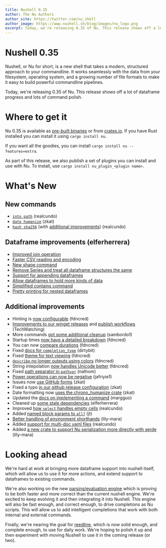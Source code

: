 ```yaml
---
title: Nushell 0.35
author: The Nu Authors
author_site: https://twitter.com/nu_shell
author_image: https://www.nushell.sh/blog/images/nu_logo.png
excerpt: Today, we're releasing 0.35 of Nu. This release shows off a lot of dataframe progress and lots of command polish.
---
```


# Nushell 0.35

Nushell, or Nu for short, is a new shell that takes a modern, structured approach to your commandline. It works seamlessly with the data from your filesystem, operating system, and a growing number of file formats to make it easy to build powerful commandline pipelines.

Today, we're releasing 0.35 of Nu. This release shows off a lot of dataframe progress and lots of command polish.

<!-- more -->

# Where to get it

Nu 0.35 is available as [pre-built binaries](https://github.com/nushell/nushell/releases/tag/0.35.0) or from [crates.io](https://crates.io/crates/nu). If you have Rust installed you can install it using `cargo install nu`.

If you want all the goodies, you can install `cargo install nu --features=extra`.

As part of this release, we also publish a set of plugins you can install and use with Nu. To install, use `cargo install nu_plugin_<plugin name>`.

# What's New

## New commands

- [`into path`](https://github.com/nushell/nushell/pull/3811) (realcundo)
- [`date humanize`](https://github.com/nushell/nushell/pull/3833) (zkat)
- [`hash sha256`](https://github.com/nushell/nushell/pull/3836) (with [additional improvements](https://github.com/nushell/nushell/pull/3841)) (realcundo)

## Dataframe improvements (elferherrera)

- [Improved join operation](https://github.com/nushell/nushell/pull/3776)
- [Faster CSV reading and encoding](https://github.com/nushell/nushell/pull/3781)
- [New shape command](https://github.com/nushell/nushell/pull/3805)
- [Remove Series and treat all dataframe structures the same](https://github.com/nushell/nushell/pull/3812)
- [Support for appending dataframes](https://github.com/nushell/nushell/pull/3839)
- [Allow dataframes to hold more kinds of data](https://github.com/nushell/nushell/pull/3864)
- [Simplified contains command](https://github.com/nushell/nushell/pull/3874)
- [Pretty printing for nested dataframes](https://github.com/nushell/nushell/pull/3875)

## Additional improvements

- Hinting is [now configurable](https://github.com/nushell/nushell/pull/3780) (fdncred)
- [Improvements to our winget releases](https://github.com/nushell/nushell/pull/3767) and [publish workflows](https://github.com/nushell/nushell/pull/3819) (TechWatching)
- More commands [got some additional cleanup](https://github.com/nushell/nushell/pull/3794) (sambordo1)
- Startup times [now have a detailed breakdown](https://github.com/nushell/nushell/pull/3854) (fdncred)
- You can now [compare durations](https://github.com/nushell/nushell/pull/3845) (fdncred)
- Fixed [docs for `completion_type`](https://github.com/nushell/nushell/pull/3804) (dirtybit)
- Fixed [theme for text viewing](https://github.com/nushell/nushell/pull/3807) (fdncred)
- [`describe` no longer outputs using colors](https://github.com/nushell/nushell/pull/3832) (fdncred)
- String intepolation [now handles Unicode better](https://github.com/nushell/nushell/pull/3866) (fdncred)
- Fixed [path separator in `pathvar`](https://github.com/nushell/nushell/pull/3829) (nathom)
- [Power operations can now be negative](https://github.com/nushell/nushell/pull/3821) (jafriyie1)
- Issues now [use GitHub forms](https://github.com/nushell/nushell/pull/3818) (zkat)
- Fixed a typo [in our github release configuration](https://github.com/nushell/nushell/pull/3824) (zkat)
- Date formatting now [uses the chrono_humanize crate](https://github.com/nushell/nushell/pull/3834) (zkat)
- Updated the [docs on implementing a command](https://github.com/nushell/nushell/pull/3848) (margguo)
- Cleaned up [some stale dependencies](https://github.com/nushell/nushell/pull/3853) (elferherrera)
- Improved [how `select` handles empty cells](https://github.com/nushell/nushell/pull/3857) (realcundo)
- Added [named block params to `all?`](https://github.com/nushell/nushell/pull/3863) (jt)
- [Better handling of environment shorthands](https://github.com/nushell/nushell/pull/3869) (lily-mara)
- Added [support for multi-doc yaml files](https://github.com/nushell/nushell/pull/3870) (realcundo)
- Added [a new crate to support Nu serialization more directly with serde](https://github.com/nushell/nushell/pull/3878) (lily-mara)

# Looking ahead

We're hard at work at bringing more dataframe support into nushell itself, which will allow us to use it for more actions, and extend support to dataframes to existing commands.

We're also working on the new [parsing/evaluation engine](https://github.com/jntrnr/engine-q) which is proving to be both faster and more correct than the current nushell engine. We're excited to keep evolving it and then integrating it into Nushell. This engine will also be fast enough, and correct enough, to drive completions as Nu scripts. This will allow us to add intelligent completions that work with both internal and external commands.

Finally, we're nearing the goal for [reedline](https://github.com/jntrnr/reedline), which is now solid enough, and complete enough, to use for daily work. We're hoping to polish it up and then experiment with moving Nushell to use it in the coming release (or two).
